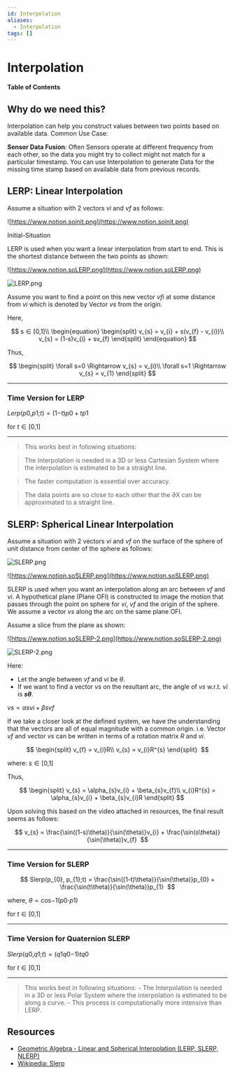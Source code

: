 ```yaml
---
id: Interpolation
aliases:
  - Interpolation
tags: []
---
```


# Interpolation

**Table of Contents**

## Why do we need this?

Interpolation can help you construct values between two points based on available data. Common Use Case:

**Sensor Data Fusion**: Often Sensors operate at different frequency from each other, so the data you might try to collect might not match for a particular timestamp. You can use Interpolation to generate Data for the missing time stamp based on available data from previous records.

## LERP: Linear Interpolation

Assume a situation with 2 vectors *vi* and *vf* as follows:

![https://www.notion.soinit.png](https://www.notion.soinit.png)

Initial-Situation

LERP is used when you want a linear interpolation from start to end. This is the shortest distance between the two points as shown:

![https://www.notion.soLERP.png](https://www.notion.soLERP.png)

![LERP.png](LERP.png)

Assume you want to find a point on this new vector *vfi* at some distance from *vi* which is denoted by Vector *vs* from the origin.

Here,

$$
s ∈ [0,1]\\
\begin{equation}
\begin{split}
v_{s} = v_{i} + s(v_{f} - v_{i})\\
v_{s} = (1-s)v_{i} + sv_{f}
\end{split}
\end{equation}
$$

Thus,

$$
\begin{split}
\forall s=0 \Rightarrow v_{s} = v_{i}\\
\forall s=1 \Rightarrow v_{s} = v_{1}
\end{split}
$$

---

### Time Version for LERP

*Lerp*(*p*0,*p*1;*t*) = (1−*t*)*p*0 + *tp*1

for *t* ∈ [0,1]

---

> This works best in following situations:
> 

> The Interpolation is needed in a 3D or less Cartesian System where the interpolation is estimated to be a straight line.
> 

> The faster computation is essential over accuracy.
> 

> The data points are so close to each other that the ∂X can be approximated to a straight line.
> 

## SLERP: Spherical Linear Interpolation

Assume a situation with 2 vectors *vi* and *vf* on the surface of the sphere of unit distance from center of the sphere as follows:

![SLERP.png](SLERP.png)

![https://www.notion.soSLERP.png](https://www.notion.soSLERP.png)

SLERP is used when you want an interpolation along an arc between *vf* and *vi*. A hypothetical plane (Plane OFI) is constructed to image the motion that passes through the point on sphere for *vi*, *vf* and the origin of the sphere. We assume a vector *vs* along the arc on the same plane OFI.

Assume a slice from the plane as shown:

![https://www.notion.soSLERP-2.png](https://www.notion.soSLERP-2.png)

![SLERP-2.png](SLERP-2.png)

Here:

- Let the angle between *vf* and *vi* be *θ*.
- If we want to find a vector *vs* on the resultant arc, the angle of *vs* w.r.t. *vi* is ***sθ***.

*vs* = *αsvi* + *βsvf*

If we take a closer look at the defined system, we have the understanding that the vectors are all of equal magnitude with a common origin. i.e. Vector *vf* and vector *vs* can be written in terms of a rotation matrix *R* and *vi*.

$$
\begin{split}
v_{f} = v_{i}R\\
v_{s} = v_{i}R^{s}
\end{split} 
$$

where: *s* ∈ [0,1]

Thus,

$$
\begin{split}
v_{s} = \alpha_{s}v_{i} + \beta_{s}v_{f}\\
v_{i}R^{s} = \alpha_{s}v_{i} + \beta_{s}v_{i}R
\end{split}
$$

Upon solving this based on the video attached in resources, the final result seems as follows:

$$
v_{s} = \frac{\sin((1-s)\theta)}{\sin(\theta)}v_{i} +
\frac{\sin(s\theta)}{\sin(\theta)}v_{f} 
$$

---

### Time Version for SLERP

$$
Slerp(p_{0}, p_{1};t) = \frac{\sin((1-t)\theta)}{\sin(\theta)}p_{0} +
\frac{\sin(t\theta)}{\sin(\theta)}p_{1} 
$$

where, *θ* = cos−1(*p*0⋅*p*1)

for *t* ∈ [0,1]

---

### Time Version for Quaternion SLERP

*Slerp*(*q*0,*q*1;*t*) = (*q*1*q*0−1)*tq*0

for *t* ∈ [0,1]

---

> This works best in following situations: - The Interpolation is needed in a 3D or less Polar System where the interpolation is estimated to be along a curve. - This process is computationally more intensive than LERP.
> 

## Resources

- [Geometric Algebra - Linear and Spherical Interpolation (LERP, SLERP, NLERP)](https://youtu.be/ibkT5ao8kGY?si=7KkgVveXInlWPSht)
- [Wikipedia: Slerp](https://en.wikipedia.org/wiki/Slerp)
